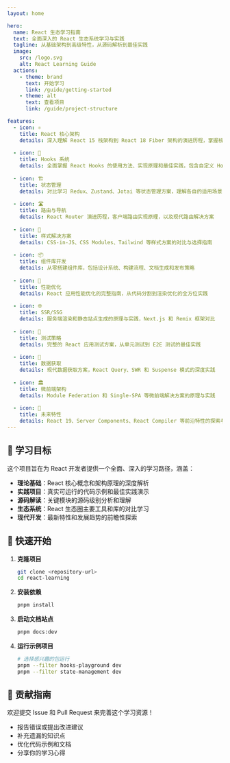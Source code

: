 ```yaml
---
layout: home

hero:
  name: React 生态学习指南
  text: 全面深入的 React 生态系统学习与实践
  tagline: 从基础架构到高级特性，从源码解析到最佳实践
  image:
    src: /logo.svg
    alt: React Learning Guide
  actions:
    - theme: brand
      text: 开始学习
      link: /guide/getting-started
    - theme: alt
      text: 查看项目
      link: /guide/project-structure

features:
  - icon: ⚛️
    title: React 核心架构
    details: 深入理解 React 15 栈架构到 React 18 Fiber 架构的演进历程，掌握核心原理
  
  - icon: 🔧
    title: Hooks 系统
    details: 全面掌握 React Hooks 的使用方法、实现原理和最佳实践，包含自定义 Hook 开发
  
  - icon: 🏗️
    title: 状态管理
    details: 对比学习 Redux、Zustand、Jotai 等状态管理方案，理解各自的适用场景
  
  - icon: 🛣️
    title: 路由与导航
    details: React Router 演进历程，客户端路由实现原理，以及现代路由解决方案
  
  - icon: 🎨
    title: 样式解决方案
    details: CSS-in-JS、CSS Modules、Tailwind 等样式方案的对比与选择指南
  
  - icon: 📦
    title: 组件库开发
    details: 从零搭建组件库，包括设计系统、构建流程、文档生成和发布策略
  
  - icon: 🚀
    title: 性能优化
    details: React 应用性能优化的完整指南，从代码分割到渲染优化的全方位实践
  
  - icon: 🌐
    title: SSR/SSG
    details: 服务端渲染和静态站点生成的原理与实践，Next.js 和 Remix 框架对比
  
  - icon: 🧪
    title: 测试策略
    details: 完整的 React 应用测试方案，从单元测试到 E2E 测试的最佳实践
  
  - icon: 📡
    title: 数据获取
    details: 现代数据获取方案，React Query、SWR 和 Suspense 模式的深度实践
  
  - icon: 🏛️
    title: 微前端架构
    details: Module Federation 和 Single-SPA 等微前端解决方案的原理与实践
  
  - icon: 🔮
    title: 未来特性
    details: React 19、Server Components、React Compiler 等前沿特性的探索与实践
---
```


## 🎯 学习目标

这个项目旨在为 React 开发者提供一个全面、深入的学习路径，涵盖：

- **理论基础**：React 核心概念和架构原理的深度解析
- **实践项目**：真实可运行的代码示例和最佳实践演示  
- **源码解读**：关键模块的源码级别分析和理解
- **生态系统**：React 生态圈主要工具和库的对比学习
- **现代开发**：最新特性和发展趋势的前瞻性探索

## 🚀 快速开始

1. **克隆项目**
   ```bash
   git clone <repository-url>
   cd react-learning
   ```

2. **安装依赖**
   ```bash
   pnpm install
   ```

3. **启动文档站点**
   ```bash
   pnpm docs:dev
   ```

4. **运行示例项目**
   ```bash
   # 选择感兴趣的包运行
   pnpm --filter hooks-playground dev
   pnpm --filter state-management dev
   ```

## 🤝 贡献指南

欢迎提交 Issue 和 Pull Request 来完善这个学习资源！

- 报告错误或提出改进建议
- 补充遗漏的知识点
- 优化代码示例和文档
- 分享你的学习心得

